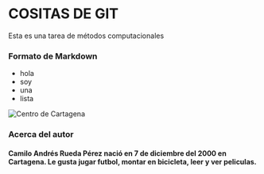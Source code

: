 # COSITAS DE GIT
Esta es una tarea de métodos computacionales
### Formato de Markdown
* hola
* soy
* una
* lista

![Centro de Cartagena](https://cr00.epimg.net/emisora/imagenes/2018/09/05/cartagena/1536171426_090354_1536171553_noticia_normal.jpg)

### Acerca del autor
#### Camilo Andrés Rueda Pérez nació en 7 de diciembre del 2000 en Cartagena. Le gusta jugar futbol, montar en bicicleta, leer y ver peliculas. 

